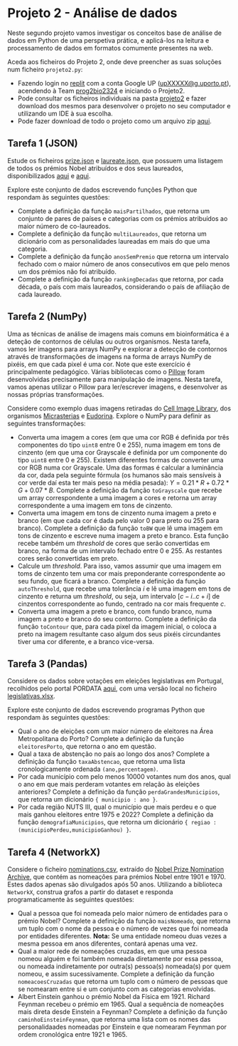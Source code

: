 # Projeto 2 - Análise de dados

Neste segundo projeto vamos investigar os conceitos base de análise de dados em Python de uma perspetiva prática, e aplicá-los na leitura e processamento de dados em formatos comumente presentes na web.

Aceda aos ficheiros do Projeto 2, onde deve preencher as suas soluções num ficheiro `projeto2.py`:

- Fazendo login no [replit](https://replit.com/) com a conta Google UP (upXXXXX@g.uporto.pt), acendendo à Team [prog2bio2324](https://replit.com/team/prog2bio2324) e iniciando o Projeto2.
- Pode consultar os ficheiros individuais na pasta [projeto2](../scripts/projeto2) e fazer download dos mesmos para desenvolver o projeto no seu computador e utilizando um IDE à sua escolha.
- Pode fazer download de todo o projeto como um arquivo zip [aqui](https://download-directory.github.io/?url=https%3A%2F%2Fgithub.com%2Fhpacheco%2Fprogii%2Ftree%2Fmaster%2Fscripts%2Fprojeto2).

## Tarefa 1 (JSON)

Estude os ficheiros [prize.json](../scripts/projeto2/dados/prize.json) e [laureate.json](../scripts/projeto2/dados/laureate.json), que possuem uma listagem de todos os prémios Nobel atribuídos e dos seus laureados, disponibilizados [aqui](https://api.nobelprize.org/v1/prize.json) e [aqui](https://api.nobelprize.org/v1/laureate.json).

Explore este conjunto de dados escrevendo funções Python que respondam às seguintes questões:

* Complete a definição da função `maisPartilhados`, que retorna um conjunto de pares de países e categorias com os prémios atribuídos ao maior número de co-laureados.
* Complete a definição da função `multiLaureados`, que retorna um dicionário com as personalidades laureadas em mais do que uma categoria.
* Complete a definição da função `anosSemPremio` que retorna um intervalo fechado com o maior número de anos consecutivos em que pelo menos um dos prémios não foi atribuído.
* Complete a definição da função `rankingDecadas` que retorna, por cada década, o país com mais laureados, considerando o país de afiliação de cada laureado.

## Tarefa 2 (NumPy)

Uma as técnicas de análise de imagens mais comuns em bioinformática é a deteção de contornos de células ou outros organismos. Nesta tarefa, vamos ler imagens para arrays NumPy e explorar a detecção de contornos através de transformações de imagens na forma de arrays NumPy de pixéis, em que cada pixel é uma cor. Note que este exercício é principalmente pedagógico. Várias bibliotecas como o [Pillow](https://pillow.readthedocs.io/en/stable/index.html) foram desenvolvidas precisamente para manipulação de imagens. Nesta tarefa, vamos apenas utilizar o Pillow para ler/escrever imagens, e desenvolver as nossas próprias transformações.

Considere como exemplo duas imagens retiradas do [Cell Image Library](http://www.cellimagelibrary.org/), dos organismos [Micrasterias](http://www.cellimagelibrary.org/images/41737) e [Eudorina](http://www.cellimagelibrary.org/images/39067). Explore o NumPy para definir as seguintes transformações:

* Converta uma imagem a cores (em que uma cor RGB é definida por três componentes do tipo `uint8` entre 0 e 255), numa imagem em tons de cinzento (em que uma cor Grayscale é definida por um componente do tipo `uint8` entre 0 e 255). Existem diferentes formas de converter uma cor RGB numa cor Grayscale. Uma das formas é calcular a luminância da cor, dada pela seguinte fórmula (os humanos são mais sensíveis à cor verde daí esta ter mais peso na média pesada): $Y = 0.21 * R + 0.72 * G + 0.07 * B$. Complete a definição da função `toGrayscale` que recebe um array correspondente a uma imagem a cores e retorna um array correspondente a uma imagem em tons de cinzento.
* Converta uma imagem em tons de cinzento numa imagem a preto e branco (em que cada cor é dada pelo valor 0 para preto ou 255 para branco). Complete a definição da função `toBW` que lê uma imagem em tons de cinzento e escreve numa imagem a preto e branco. Esta função recebe também um *threshold* de cores que serão convertidas em branco, na forma de um intervalo fechado entre 0 e 255. As restantes cores serão convertidas em preto.
* Calcule um *threshold*. Para isso, vamos assumir que uma imagem em toms de cinzento tem uma cor mais preponderante correspondente ao seu fundo, que ficará a branco. Complete a definição da função `autoThreshold`, que recebe uma tolerância $i$ e lê uma imagem em tons de cinzento e returna um *threshold*, ou seja, um intervalo $[c-i..c+i]$ de cinzentos correspondente ao fundo, centrado na cor mais frequente $c$.
* Converta uma imagem a preto e branco, com fundo branco, numa imagem a preto e branco do seu contorno. Complete a definição da função `toContour` que, para cada pixel da imagem inicial, o coloca a preto na imagem resultante caso algum dos seus pixéis circundantes tiver uma cor diferente, e a branco vice-versa.

## Tarefa 3 (Pandas)

Considere os dados sobre votações em eleições legislativas em Portugal, recolhidos pelo portal PORDATA [aqui](https://www.pordata.pt/municipios/eleitores+nas+eleicoes+para+a+assembleia+da+republica+total++votantes+e+abstencao-622), com uma versão local no ficheiro [legislativas.xlsx](../scripts/projeto2/dados/legislativas.xlsx).

Explore este conjunto de dados escrevendo programas Python que respondam às seguintes questões:

* Qual o ano de eleições com um maior número de eleitores na Área Metropolitana do Porto? Complete a definição da função `eleitoresPorto`, que retorna o ano em questão.
* Qual a taxa de abstenção no país ao longo dos anos? Complete a definição da função `taxaAbstencao`, que retorna uma lista cronologicamente ordenada `(ano,percentagem)`.
* Por cada município com pelo menos 10000 votantes num dos anos, qual o ano em que mais perderam votantes em relação às eleições anteriores? Complete a definição da função `perdaGrandesMunicipios`, que retorna um dicionário `{ municipio : ano }`.
* Por cada região NUTS III, qual o município que mais perdeu e o que mais ganhou eleitores entre 1975 e 2022? Complete a definição da função `demografiaMunicipios`, que retorna um dicionário `{ regiao : (municipioPerdeu,municipioGanhou) }`.

## Tarefa 4 (NetworkX)

Considere o ficheiro [nominations.csv](../scripts/projeto2/dados/nominations.csv), extraído do [Nobel Prize Nomination Archive](https://www.nobelprize.org/nomination/archive), que contém as nomeações para prémios Nobel entre 1901 e 1970. Estes dados apenas são divulgados após 50 anos. Utilizando a biblioteca `NetworkX`, construa grafos a partir do dataset e responda programaticamente às seguintes questões:

* Qual a pessoa que foi nomeada pelo maior número de entidades para o prémio Nobel? Complete a definição da função `maisNomeado`, que retorna um tuplo com o nome da pessoa e o número de vezes que foi nomeada por entidades diferentes. **Nota:** Se uma entidade nomeou duas vezes a mesma pessoa em anos diferentes, contará apenas uma vez.
* Qual a maior rede de nomeações cruzadas, em que uma pessoa nomeou alguém e foi também nomeada diretamente por essa pessoa, ou nomeada indiretamente por outra(s) pessoa(s) nomeada(s) por quem nomeou, e assim sucessivamente. Complete a definição da função `nomeacoesCruzadas` que retorna um tuplo com o número de pessoas que se nomearam entre si e um conjunto com as categorias envolvidas.
* Albert Einstein ganhou o prémio Nobel da Física em 1921. Richard Feynman recebeu o prémio em 1965. Qual a sequência de nomeações mais direta desde Einstein a Feynman?  Complete a definição da função `caminhoEinsteinFeynman`, que retorna uma lista com os nomes das personalidaades nomeadas por Einstein e que nomearam Feynman por ordem cronológica entre 1921 e 1965.




